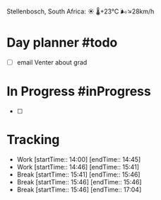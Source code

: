 Stellenbosch, South Africa: ☀️   🌡️+23°C 🌬️↘28km/h

# Day planner #todo 
- [ ] email Venter about grad

# In Progress #inProgress 
- [ ] 

# Tracking

- Work [startTime:: 14:00] [endTime:: 14:45]
- Work [startTime:: 14:46] [endTime:: 15:41]
- Break  [startTime:: 15:41] [endTime:: 15:46]
- Break  [startTime:: 15:46] [endTime:: 15:46]
- Break  [startTime:: 15:46] [endTime:: 17:04]